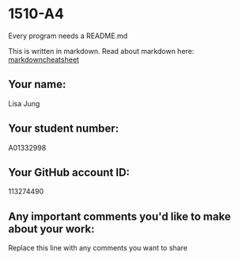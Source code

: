 # 1510-A4

Every program needs a README.md

This is written in markdown. Read about markdown here: [markdowncheatsheet](https://www.markdownguide.org/cheat-sheet/)

## Your name:
Lisa Jung

## Your student number:
A01332998

## Your GitHub account ID:
113274490

## Any important comments you'd like to make about your work:
Replace this line with any comments you want to share
